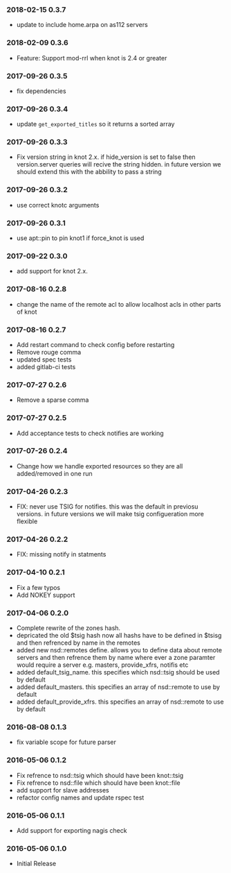 ### 2018-02-15 0.3.7
* update to include home.arpa on as112 servers

### 2018-02-09 0.3.6
* Feature: Support mod-rrl when knot is 2.4 or greater

### 2017-09-26 0.3.5
* fix dependencies

### 2017-09-26 0.3.4
* update `get_exported_titles` so it returns a sorted array

### 2017-09-26 0.3.3
* Fix version string in knot 2.x.  if hide\_version is set to false then version.server queries will recive the string hidden.  in future version we should extend this with the abbility to pass a string

### 2017-09-26 0.3.2
* use correct knotc arguments

### 2017-09-26 0.3.1
* use apt::pin to pin knot1 if force\_knot is used

### 2017-09-22 0.3.0
* add support for knot 2.x. 

### 2017-08-16 0.2.8
* change the name of the remote acl to allow localhost acls in other parts of knot

### 2017-08-16 0.2.7
* Add restart command to check config before restarting
* Remove rouge comma
* updated spec tests
* added gitlab-ci tests 

### 2017-07-27 0.2.6
* Remove a sparse comma

### 2017-07-27 0.2.5
* Add acceptance tests to check notifies are working

### 2017-07-26 0.2.4
* Change how we handle exported resources so they are all added/removed in one run

### 2017-04-26 0.2.3
* FIX: never use TSIG for notifies.  this was the default in previosu versions.  in future versions we will make tsig configueration more flexible

### 2017-04-26 0.2.2
* FIX: missing notify in statments

### 2017-04-10 0.2.1
* Fix a few typos
* Add NOKEY support

### 2017-04-06 0.2.0
* Complete rewrite of the zones hash.
* depricated the old $tsig hash now all hashs have to be defined in $tsisg and then refrenced by name in the remotes
* added new nsd::remotes define.  allows you to define data about remote servers and then refrence them by name where ever a zone paramter would require a server e.g. masters, provide_xfrs, notifis etc
* added default_tsig_name.  this specifies which nsd::tsig should be used by default
* added default_masters.  this specifies an array of nsd::remote to use by default
* added default_provide_xfrs.  this specifies an array of nsd::remote to use by default

### 2016-08-08 0.1.3
* fix variable scope for future parser

### 2016-05-06 0.1.2
* Fix refrence to nsd::tsig which should have been knot::tsig
* Fix refrence to nsd::file which should have been knot::file
* add support for slave addresses
* refactor config names and update rspec test

### 2016-05-06 0.1.1
* Add support for exporting nagis check

### 2016-05-06 0.1.0
* Initial Release
